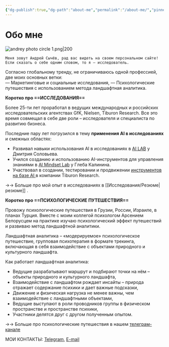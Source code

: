 ```yaml
---
{"dg-publish":true,"dg-path":"about-me","permalink":"/about-me/","pinned":true,"tags":["gardenEntry"]}
---
```


# Обо мне

![andrey photo circle 1.png|200](/img/user/Images/andrey%20photo%20circle%201.png)

~~~~ 
Меня зовут Андрей Сычёв, рад вас видеть на своем персональном сайте!
Если сказать о себе одним словом, то я — исследователь.
~~~~ 
Согласно глобальному тренду, не ограничиваюсь одной профессией, две моих основных ветки:  
— Маркетинговые и социальные исследования, 
— Психологические путешествия с использованием метода ландшафтная аналитика.



**Коротко про ==ИССЛЕДОВАНИЯ==**

Более 25-ти лет проработал в ведущих международных и российских исследовательских агентствах GfK, Nielsen, Tiburon Research. Все это время совмещал в себе две роли – исследователя и специалиста по развитию бизнеса.

Последние  пару лет погрузился в тему **применения AI в исследованиях** и смежных областях:  
- Развивал навыки использования AI в исследованиях в  [AI LAB](****https://ai-lab.tech/****) у Дмитрия Соловьева. 
- Учился созданию и использованию AI-инструментов для управления знаниями в  [AI Mindset Lab](https://aimindset.org/)  у Глеба Калинина.
- Участвовал в создании, тестировании и продвижении [инструментов на базе AI ](https://blog.fastuna.ru/insightchat) в компании Tiburon Research. 

→→ Больше про мой опыт в исследованиях в [[Исследования/Резюме\|резюме]] .


**Коротко про ==ПСИХОЛОГИЧЕСКИЕ ПУТЕШЕСТВИЯ==**

Провожу психологические путешествия в Грузии, России, Израиле, в планах Турция. Вместе с моим коллегой психологом Арсением Белорусцем на практике изучаю психологический эффект путешествий и развиваю метод ландшафтной аналитики. 

Ландшафтная аналитика –  «модерируемое» психологическое путешествие, групповая психотерапия в формате трекинга, включающая в себя взаимодействие с объектами природного и культурного ландшафта.

Как работает ландшафтная аналитика:

- Ведущие разрабатывают маршрут и подбирают точки на нём – объекты природного и культурного ландшафта,
- Взаимодействие с ландшафтом рождает инсайты –  природа отражает содержание психики и дает важные подсказки,
- Движение и физическая нагрузка не менее важны, чем взаимодействие с ландшафтными объектами,
- Ведущие выступают в роли проводников группы в физическом пространстве и пространстве психики,
- Участники делятся друг с другом полученным опытом.

→→ Больше про психологические путешествия в нашем [телеграм-канале ](https://t.me/outsideinsight)

МОИ КОНТАКТЫ: [Telegram](https://t.me/andreyscyhev), [E-mail ](mailto:sychevonline@gmail.com)


